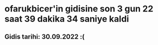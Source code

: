 # ofarukbicer'in gidisine son 3 gun 22 saat 39 dakika 34 saniye kaldi

## Gidis tarihi: 30.09.2022 :(